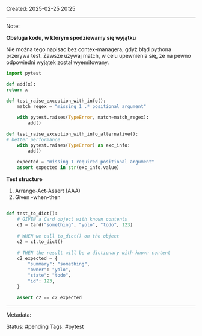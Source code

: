 Created: 2025-02-25 20:25

---
Note: 

**Obsługa kodu, w którym spodziewamy się wyjątku**

Nie można tego napisac bez contex-managera, gdyż błąd pythona przerywa test.
Zawsze używaj match, w celu upewnienia się, że na pewno odpowiedni wyjątek został wyemitowany.

```python
import pytest

def add(x):
return x

def test_raise_exception_with_info():  
    match_regex = "missing 1 .* positional argument"  
  
    with pytest.raises(TypeError, match=match_regex):  
        add()

def test_raise_exception_with_info_alternative():  
# better performance   
    with pytest.raises(TypeError) as exc_info:  
        add() 
  
    expected = "missing 1 required positional argument"  
    assert expected in str(exc_info.value)
```

**Test structure**

1. Arrange-Act-Assert (AAA)
2. Given -when-then

```python

def test_to_dict():  
    # GIVEN a Card object with known contents
    c1 = Card("something", "yolo", "todo", 123)  
  
    # WHEN we call to_dict() on the object  
    c2 = c1.to_dict()  
  
    # THEN the result will be a dictionary with known content  
    c2_expected = {  
        "summary": "something",  
        "owner": "yolo",  
        "state": "todo",  
        "id": 123,  
    }  
  
    assert c2 == c2_expected


```
---
Metadata:

Status: #pending
Tags: #pytest